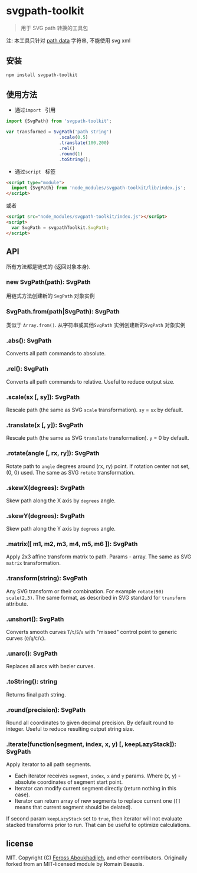 svgpath-toolkit
=======

> 用于 SVG path 转换的工具包

注: 本工具只针对 [path data](https://www.w3.org/TR/SVG11/paths.html#PathData) 字符串, 不能使用 svg xml


安装
-------

```bash
npm install svgpath-toolkit
```


使用方法
-------

- 通过`import ` 引用

```js
import {SvgPath} from 'svgpath-toolkit';

var transformed = SvgPath('path string')
                    .scale(0.5)
                    .translate(100,200)
                    .rel()
                    .round(1)
                    .toString();
```

- 通过`script ` 标签

```html
<script type="module">
  import {SvgPath} from 'node_modules/svgpath-toolkit/lib/index.js';
</script>
```

或者

```html
<script src="node_modules/svgpath-toolkit/index.js"></script>
<script>
  var SvgPath = svgpathToolkit.SvgPath;
</script>
```

API
---

所有方法都是链式的 (返回对象本身).


### new SvgPath(path): SvgPath

用链式方法创建新的 `SvgPath` 对象实例


### SvgPath.from(path|SvgPath): SvgPath
类似于 `Array.from()`. 从字符串或其他`SvgPath` 实例创建新的`SvgPath` 对象实例


### .abs(): SvgPath

Converts all path commands to absolute.


### .rel(): SvgPath

Converts all path commands to relative. Useful to reduce output size.


### .scale(sx [, sy]): SvgPath

Rescale path (the same as SVG `scale` transformation). `sy` = `sx` by default.


### .translate(x [, y]): SvgPath

Rescale path (the same as SVG `translate` transformation). `y` = 0 by default.


### .rotate(angle [, rx, ry]): SvgPath

Rotate path to `angle` degrees around (rx, ry) point. If rotation center not set,
(0, 0) used. The same as SVG `rotate` transformation.


### .skewX(degrees): SvgPath

Skew path along the X axis by `degrees` angle.


### .skewY(degrees): SvgPath

Skew path along the Y axis by `degrees` angle.


### .matrix([ m1, m2, m3, m4, m5, m6 ]): SvgPath

Apply 2x3 affine transform matrix to path. Params - array. The same as SVG
`matrix` transformation.


### .transform(string): SvgPath

Any SVG transform or their combination. For example `rotate(90) scale(2,3)`.
The same format, as described in SVG standard for `transform` attribute.


### .unshort(): SvgPath

Converts smooth curves `T`/`t`/`S`/`s` with "missed" control point to
generic curves (`Q`/`q`/`C`/`c`).


### .unarc(): SvgPath

Replaces all arcs with bezier curves.


### .toString(): string

Returns final path string.


### .round(precision): SvgPath

Round all coordinates to given decimal precision. By default round to integer.
Useful to reduce resulting output string size.


### .iterate(function(segment, index, x, y) [, keepLazyStack]): SvgPath

Apply iterator to all path segments.

- Each iterator receives `segment`, `index`, `x` and `y` params.
  Where (x, y) - absolute coordinates of segment start point.
- Iterator can modify current segment directly (return nothing in this case).
- Iterator can return array of new segments to replace current one (`[]` means
  that current segment should be delated).

If second param `keepLazyStack` set to `true`, then iterator will not evaluate
stacked transforms prior to run. That can be useful to optimize calculations.

license
-------

MIT. Copyright (C) [Feross Aboukhadijeh](http://feross.org), and other contributors. Originally forked from an MIT-licensed module by Romain Beauxis.
